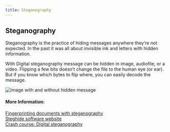 ```yaml
---
title: Steganography
---
```

## Steganography

Steganography is the​ practice​ of​ hiding messages​ anywhere​ they’re​ not expected‏‎.
In the past it was all about invisible ink and letters with hidden information.

With Digital steganography message can be hidden in image, audiofile, or a video.
Flipping a few bits​ doesn’t change​ the​ file to​ the​ human​ eye (or ear). But if you know which bytes to flip where, you can easily decode the message.

![image with and without hidden message](http://blog.fastforwardlabs.com/images/2017/06/stego_images.jpg)

#### More Information:
[Fingerprinting documents with steganography](http://blog.fastforwardlabs.com/2017/06/23/fingerprinting-documents-with-steganography.html)  
[Steghide software website](http://steghide.sourceforge.net/)  
[Crash course: Digital steganography](https://www.itworld.com/article/2826840/crash-course-digital-steganography.html)